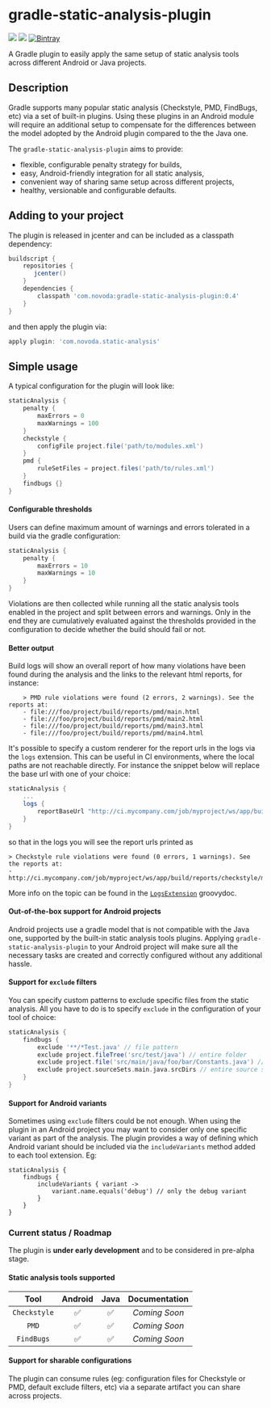 # gradle-static-analysis-plugin
[![](https://ci.novoda.com/buildStatus/icon?job=gradle-static-analysis-plugin)](https://ci.novoda.com/job/gradle-static-analysis-plugin/lastSuccessfulBuild/console) [![](https://img.shields.io/badge/License-Apache%202.0-lightgrey.svg)](LICENSE.txt) [![Bintray](https://api.bintray.com/packages/novoda/maven/gradle-static-analysis-plugin/images/download.svg) ](https://bintray.com/novoda/maven/gradle-static-analysis-plugin/_latestVersion)

A Gradle plugin to easily apply the same setup of static analysis tools across different Android or Java projects.<br/>

## Description

Gradle supports many popular static analysis (Checkstyle, PMD, FindBugs, etc) via a set of built-in
plugins. Using these plugins in an Android module will require an additional setup to compensate for the differences between
the model adopted by the Android plugin compared to the the Java one.<br/>

The `gradle-static-analysis-plugin` aims to provide:
- flexible, configurable penalty strategy for builds,
- easy, Android-friendly integration for all static analysis,
- convenient way of sharing same setup across different projects,
- healthy, versionable and configurable defaults.

## Adding to your project

The plugin is released in jcenter and can be included as a classpath dependency:
```gradle
buildscript {
    repositories {
       jcenter()
    }
    dependencies {
        classpath 'com.novoda:gradle-static-analysis-plugin:0.4'
    }
}
```
and then apply the plugin via:
```gradle
apply plugin: 'com.novoda.static-analysis'
```

## Simple usage

A typical configuration for the plugin will look like:
```gradle
staticAnalysis {
    penalty {
        maxErrors = 0
        maxWarnings = 100
    }
    checkstyle {
        configFile project.file('path/to/modules.xml')
    }
    pmd {
        ruleSetFiles = project.files('path/to/rules.xml')
    }
    findbugs {}
}
```

#### Configurable thresholds
Users can define maximum amount of warnings and errors tolerated in a build via the gradle configuration:
```gradle
staticAnalysis {
    penalty {
        maxErrors = 10
        maxWarnings = 10
    }
}
```
Violations are then collected while running all the static analysis tools enabled in the project and split between errors and warnings.
Only in the end they are cumulatively evaluated against the thresholds provided in the configuration to decide whether the build should fail or not.

#### Better output
Build logs will show an overall report of how many violations have been found during the analysis and the links to
the relevant html reports, for instance:
```
    > PMD rule violations were found (2 errors, 2 warnings). See the reports at:
    - file:///foo/project/build/reports/pmd/main.html
    - file:///foo/project/build/reports/pmd/main2.html
    - file:///foo/project/build/reports/pmd/main3.html
    - file:///foo/project/build/reports/pmd/main4.html
```

It's possible to specify a custom renderer for the report urls in the logs via the `logs` extension. This can be useful in CI
 environments, where the local paths are not reachable directly. For instance the snippet below will replace the base url with
 one of your choice:
```gradle
staticAnalysis {
    ...
    logs {
        reportBaseUrl "http://ci.mycompany.com/job/myproject/ws/app/build/reports"
    }
}
```
so that in the logs you will see the report urls printed as
```
> Checkstyle rule violations were found (0 errors, 1 warnings). See the reports at:
- http://ci.mycompany.com/job/myproject/ws/app/build/reports/checkstyle/main.html
```
More info on the topic can be found in the [`LogsExtension`](https://github.com/novoda/gradle-static-analysis-plugin/blob/master/plugin/src/main/groovy/com/novoda/staticanalysis/LogsExtension.groovy)
groovydoc.

#### Out-of-the-box support for Android projects
Android projects use a gradle model that is not compatible with the Java one, supported by the built-in static analysis tools plugins.
Applying `gradle-static-analysis-plugin` to your Android project will make sure all the necessary tasks are created and correctly configured
without any additional hassle.

#### Support for `exclude` filters
You can specify custom patterns to exclude specific files from the static analysis. All you have to do is to specify `exclude`
in the configuration of your tool of choice:
```gradle
staticAnalysis {
    findbugs {
        exclude '**/*Test.java' // file pattern
        exclude project.fileTree('src/test/java') // entire folder
        exclude project.file('src/main/java/foo/bar/Constants.java') // specific file
        exclude project.sourceSets.main.java.srcDirs // entire source set
    }
}
```

#### Support for Android variants
Sometimes using `exclude` filters could be not enough. When using the plugin in an Android project you may want to consider
only one specific variant as part of the analysis. The plugin provides a way of defining which Android variant should be included
via the `includeVariants` method added to each tool extension. Eg:
```
staticAnalysis {
    findbugs {
        includeVariants { variant ->
            variant.name.equals('debug') // only the debug variant
        }
    }
}
```

### Current status / Roadmap

The plugin is **under early development** and to be considered in pre-alpha stage.

#### Static analysis tools supported

Tool | Android | Java | Documentation |
:----:|:--------:|:--------:|:----:|
`Checkstyle` | :white_check_mark: | :white_check_mark: | _Coming Soon_ |
`PMD` | :white_check_mark: | :white_check_mark: | _Coming Soon_ |
`FindBugs` | :white_check_mark: | :white_check_mark: | _Coming Soon_ |

#### Support for sharable configurations

The plugin can consume rules (eg: configuration files for Checkstyle or PMD, default exclude filters, etc) via a
separate artifact you can share across projects.
